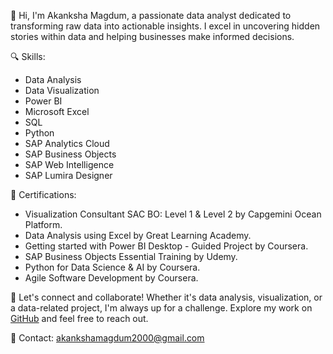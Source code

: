 👋 Hi, I'm Akanksha Magdum, a passionate data analyst dedicated to transforming raw data into actionable insights. I excel in uncovering hidden stories within data and helping businesses make informed decisions.

🔍 Skills:
- Data Analysis
- Data Visualization  
- Power BI
- Microsoft Excel
- SQL
- Python
- SAP Analytics Cloud
- SAP Business Objects
- SAP Web Intelligence
- SAP Lumira Designer

📜 Certifications:
- Visualization Consultant SAC BO: Level 1 & Level 2 by Capgemini Ocean Platform.
- Data Analysis using Excel by Great Learning Academy.
- Getting started with Power BI Desktop - Guided Project by Coursera.
- SAP Business Objects Essential Training by Udemy.
- Python for Data Science & AI by Coursera.
- Agile Software Development by Coursera.

🚀 Let's connect and collaborate! Whether it's data analysis, visualization, or a data-related project, I'm always up for a challenge. Explore my work on [GitHub](https://github.com/Akankshamagdum) and feel free to reach out.

📧 Contact: akankshamagdum2000@gmail.com








<!---
Akankshamagdum/Akankshamagdum is a ✨ special ✨ repository because its `README.md` (this file) appears on your GitHub profile.
You can click the Preview link to take a look at your changes.
--->
